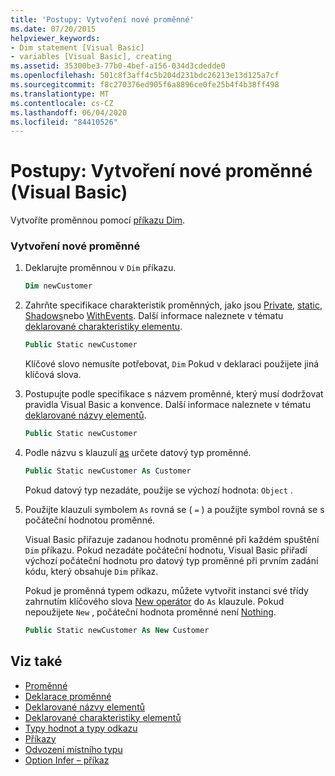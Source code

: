 ```yaml
---
title: 'Postupy: Vytvoření nové proměnné'
ms.date: 07/20/2015
helpviewer_keywords:
- Dim statement [Visual Basic]
- variables [Visual Basic], creating
ms.assetid: 35300be3-77b0-4bef-a156-034d3cdedde0
ms.openlocfilehash: 501c8f3aff4c5b204d231bdc26213e13d125a7cf
ms.sourcegitcommit: f8c270376ed905f6a8896ce0fe25b4f4b38ff498
ms.translationtype: MT
ms.contentlocale: cs-CZ
ms.lasthandoff: 06/04/2020
ms.locfileid: "84410526"
---
```

# <a name="how-to-create-a-new-variable-visual-basic"></a>Postupy: Vytvoření nové proměnné (Visual Basic)

Vytvoříte proměnnou pomocí [příkazu Dim](../../../language-reference/statements/dim-statement.md).

### <a name="to-create-a-new-variable"></a>Vytvoření nové proměnné

1. Deklarujte proměnnou v `Dim` příkazu.

    ```vb
    Dim newCustomer
    ```

2. Zahrňte specifikace charakteristik proměnných, jako jsou [Private](../../../language-reference/modifiers/private.md), [static](../../../language-reference/modifiers/static.md), [Shadows](../../../language-reference/modifiers/shadows.md)nebo [WithEvents](../../../language-reference/modifiers/withevents.md). Další informace naleznete v tématu [deklarované charakteristiky elementu](../declared-elements/declared-element-characteristics.md).

    ```vb
    Public Static newCustomer
    ```

    Klíčové slovo nemusíte potřebovat, `Dim` Pokud v deklaraci použijete jiná klíčová slova.

3. Postupujte podle specifikace s názvem proměnné, který musí dodržovat pravidla Visual Basic a konvence. Další informace naleznete v tématu [deklarované názvy elementů](../declared-elements/declared-element-names.md).

    ```vb
    Public Static newCustomer
    ```

4. Podle názvu s klauzulí [as](../../../language-reference/statements/as-clause.md) určete datový typ proměnné.

    ```vb
    Public Static newCustomer As Customer
    ```

    Pokud datový typ nezadáte, použije se výchozí hodnota: `Object` .

5. Použijte klauzuli symbolem `As` rovná se ( `=` ) a použijte symbol rovná se s počáteční hodnotou proměnné.

    Visual Basic přiřazuje zadanou hodnotu proměnné při každém spuštění `Dim` příkazu. Pokud nezadáte počáteční hodnotu, Visual Basic přiřadí výchozí počáteční hodnotu pro datový typ proměnné při prvním zadání kódu, který obsahuje `Dim` příkaz.

    Pokud je proměnná typem odkazu, můžete vytvořit instanci své třídy zahrnutím klíčového slova [New operátor](../../../language-reference/operators/new-operator.md) do `As` klauzule. Pokud nepoužijete `New` , počáteční hodnota proměnné není [Nothing](../../../language-reference/nothing.md).

    ```vb
    Public Static newCustomer As New Customer
    ```

## <a name="see-also"></a>Viz také

- [Proměnné](index.md)
- [Deklarace proměnné](variable-declaration.md)
- [Deklarované názvy elementů](../declared-elements/declared-element-names.md)
- [Deklarované charakteristiky elementů](../declared-elements/declared-element-characteristics.md)
- [Typy hodnot a typy odkazu](../data-types/value-types-and-reference-types.md)
- [Příkazy](../../../language-reference/statements/index.md)
- [Odvození místního typu](local-type-inference.md)
- [Option Infer – příkaz](../../../language-reference/statements/option-infer-statement.md)
